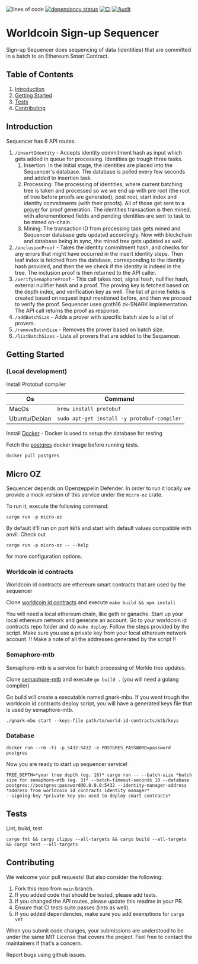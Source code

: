 
![lines of code](https://img.shields.io/tokei/lines/github/worldcoin/signup-sequencer)
[![dependency status](https://deps.rs/repo/github/worldcoin/signup-sequencer/status.svg)](https://deps.rs/repo/github/worldcoin/signup-sequencer)
[![CI](https://github.com/worldcoin/signup-sequencer/actions/workflows/test.yml/badge.svg)](https://github.com/worldcoin/signup-sequencer/actions/workflows/test.yml)
[![Audit](https://github.com/worldcoin/signup-sequencer/actions/workflows/audit.yml/badge.svg)](https://github.com/worldcoin/signup-sequencer/actions/workflows/audit.yml)

# Worldcoin Sign-up Sequencer

Sign-up Sequencer does sequencing of data (identities) that are committed in a batch to an Ethereum Smart Contract.

## Table of Contents
1. [Introduction](#introduction)
2. [Getting Started](#getting-started)
3. [Tests](#tests)
4. [Contributing](#contributing)

## Introduction

Sequencer has 6 API routes.

1. `/insertIdentity` - Accepts identity commitment hash as input which gets added in queue for processing.
    Identities go trough three tasks.
    1. Insertion: In the initial stage, the identities are placed into the Sequencer's database.
    The database is polled every few seconds and added to insertion task.
    2. Processing: The processing of identities, where current batching tree is taken and processed so we we
    end up with pre root (the root of tree before proofs are generated), post root, start index and
    identity commitments (with their proofs). All of those get sent to a [prover](#semaphore-mtb) for proof generation.
    The identities transaction is then mined, with aforementioned fields and pending identities are sent to task to be mined on-chain.
    3. Mining:  The transaction ID from processing task gets mined and Sequencer database gets updated accordingly.
    Now with blockchain and database being in sync, the mined tree gets updated as well.
2. `/inclusionProof` - Takes the identity commitment hash, and checks for any errors that might have occurred in the insert identity steps.
    Then leaf index is fetched from the database, corresponding to the identity hash provided, and then the we check if the identity is
    indeed in the tree. The inclusion proof is then returned to the API caller.
3. `/verifySemaphoreProof` - This call takes root, signal hash, nullifier hash, external nullifier hash and a proof.
    The proving key is fetched based on the depth index, and verification key as well.
    The list of prime fields is created based on request input mentioned before, and then we proceed to verify the proof.
    Sequencer uses groth16 zk-SNARK implementation.
    The API call returns the proof as response.
4.  `/addBatchSize` - Adds a prover with specific batch size to a list of provers.
5.  `/removeBatchSize` - Removes the prover based on batch size.
6.  `/listBatchSizes` - Lists all provers that are added to the Sequencer.



## Getting Started
### (Local development)
Install Protobuf compiler

| Os            | Command                                     |
| ------------- | ------------------------------------------- |
| MacOs         | `brew install protobuf`                     |
| Ubuntu/Debian | `sudo apt-get install -y protobuf-compiler` |

Install [Docker](https://docs.docker.com/get-docker/) - Docker is used to setup the database for testing

Fetch the [postgres](https://hub.docker.com/_/postgres) docker image before running tests.

```shell
docker pull postgres
```

## Micro OZ
Sequencer depends on Openzeppelin Defender. In order to run it locally we provide a mock version of this service under the `micro-oz` crate.

To run it, execute the following command:
```shell
cargo run -p micro-oz
```

By default it'll run on port `9876` and start with default values compatible with anvil.
Check out
```shell
cargo run -p micro-oz -- --help
```

for more configuration options.

### Worldcoin id contracts
Worldcoin id contracts are ethereum smart contracts that are used by the sequencer

Clone [worldcoin id contracts](https://github.com/worldcoin/world-id-contracts) and execute `make build && npm install`

You will need a local ethereum chain, like geth or ganache.
Start up your local ethereum network and generate an account.
Go to your worldcoin id contracts repo folder and do `make deploy`. Follow the steps provided by the script.
Make sure you use a private key from your local ethereum network account.
!! Make a note of all the addresses generated by the script !!

### Semaphore-mtb
Semaphore-mtb is a service for batch processing of Merkle tree updates.

Clone [semaphore-mtb](https://github.com/worldcoin/semaphore-mtb) and execute `go build .` (you will need a golang compiler)

Go build will create a executable named gnark-mbu.  If you went trough the worldcoin id contracts deploy script,
you will have a generated keys file that is used by semaphore-mtb.
```shell
./gnark-mbu start --keys-file path/to/world-id-contracts/mtb/keys
```

### Database

```shell
docker run --rm -ti -p 5432:5432 -e POSTGRES_PASSWORD=password postgres
```

Now you are ready to start up sequencer service!
```shell
TREE_DEPTH=*your tree depth (eg. 16)* cargo run -- --batch-size *batch size for semaphore-mtb (eg. 3)* --batch-timeout-seconds 10 --database postgres://postgres:password@0.0.0.0:5432 --identity-manager-address *address from worldcoin id contracts identity manager*
--signing-key *private key you used to deploy smart contracts*
```

## Tests

Lint, build, test

```shell
cargo fmt && cargo clippy --all-targets && cargo build --all-targets && cargo test --all-targets
```

## Contributing

We welcome your pull requests! But also consider the following:

1. Fork this repo from `main` branch.
2. If you added code that should be tested, please add tests.
3. If you changed the API routes, please update this readme in your PR.
4. Ensure that CI tests suite passes (lints as well).
5. If you added dependencies, make sure you add exemptions for `cargo vet`

When you submit code changes, your submissions are understood to be under the same MIT License that covers the project.
Feel free to contact the maintainers if that's a concern.

Report bugs using github issues.
